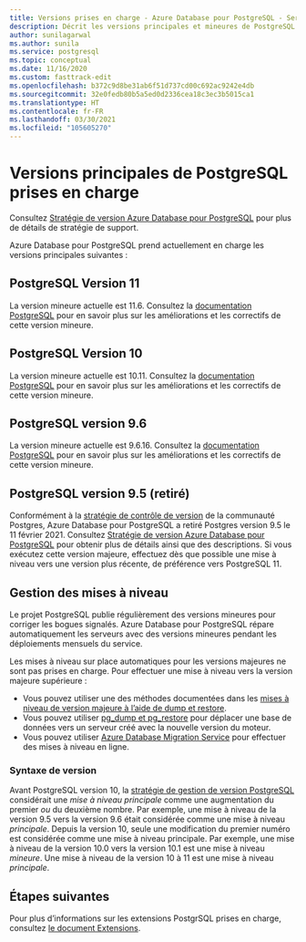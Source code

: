 ```yaml
---
title: Versions prises en charge - Azure Database pour PostgreSQL - Serveur unique
description: Décrit les versions principales et mineures de PostgreSQL prises en charge dans Azure Database pour PostgreSQL - Serveur unique.
author: sunilagarwal
ms.author: sunila
ms.service: postgresql
ms.topic: conceptual
ms.date: 11/16/2020
ms.custom: fasttrack-edit
ms.openlocfilehash: b372c9d8be31ab6f51d737cd00c692ac9242e4db
ms.sourcegitcommit: 32e0fedb80b5a5ed0d2336cea18c3ec3b5015ca1
ms.translationtype: HT
ms.contentlocale: fr-FR
ms.lasthandoff: 03/30/2021
ms.locfileid: "105605270"
---
```

# <a name="supported-postgresql-major-versions"></a>Versions principales de PostgreSQL prises en charge

Consultez [Stratégie de version Azure Database pour PostgreSQL](concepts-version-policy.md) pour plus de détails de stratégie de support.

Azure Database pour PostgreSQL prend actuellement en charge les versions principales suivantes :

## <a name="postgresql-version-11"></a>PostgreSQL Version 11
La version mineure actuelle est 11.6. Consultez la [documentation PostgreSQL](https://www.postgresql.org/docs/11/static/release-11-6.html) pour en savoir plus sur les améliorations et les correctifs de cette version mineure.

## <a name="postgresql-version-10"></a>PostgreSQL Version 10
La version mineure actuelle est 10.11. Consultez la [documentation PostgreSQL](https://www.postgresql.org/docs/10/static/release-10-11.html) pour en savoir plus sur les améliorations et les correctifs de cette version mineure.

## <a name="postgresql-version-96"></a>PostgreSQL version 9.6
La version mineure actuelle est 9.6.16. Consultez la [documentation PostgreSQL](https://www.postgresql.org/docs/9.6/static/release-9-6-16.html) pour en savoir plus sur les améliorations et les correctifs de cette version mineure.

## <a name="postgresql-version-95-retired"></a>PostgreSQL version 9.5 (retiré)
Conformément à la [stratégie de contrôle de version](https://www.postgresql.org/support/versioning/) de la communauté Postgres, Azure Database pour PostgreSQL a retiré Postgres version 9.5 le 11 février 2021. Consultez [Stratégie de version Azure Database pour PostgreSQL](concepts-version-policy.md) pour obtenir plus de détails ainsi que des descriptions. Si vous exécutez cette version majeure, effectuez dès que possible une mise à niveau vers une version plus récente, de préférence vers PostgreSQL 11.

## <a name="managing-upgrades"></a>Gestion des mises à niveau
Le projet PostgreSQL publie régulièrement des versions mineures pour corriger les bogues signalés. Azure Database pour PostgreSQL répare automatiquement les serveurs avec des versions mineures pendant les déploiements mensuels du service. 

Les mises à niveau sur place automatiques pour les versions majeures ne sont pas prises en charge. Pour effectuer une mise à niveau vers la version majeure supérieure : 
   * Vous pouvez utiliser une des méthodes documentées dans les [mises à niveau de version majeure à l’aide de dump et restore](./how-to-upgrade-using-dump-and-restore.md).
   * Vous pouvez utiliser [pg_dump et pg_restore](./howto-migrate-using-dump-and-restore.md) pour déplacer une base de données vers un serveur créé avec la nouvelle version du moteur.
   * Vous pouvez utiliser [Azure Database Migration Service](..\dms\tutorial-azure-postgresql-to-azure-postgresql-online-portal.md) pour effectuer des mises à niveau en ligne.

### <a name="version-syntax"></a>Syntaxe de version
Avant PostgreSQL version 10, la [stratégie de gestion de version PostgreSQL](https://www.postgresql.org/support/versioning/) considérait une _mise à niveau principale_ comme une augmentation du premier _ou_ du deuxième nombre. Par exemple, une mise à niveau de la version 9.5 vers la version 9.6 était considérée comme une mise à niveau _principale_. Depuis la version 10, seule une modification du premier numéro est considérée comme une mise à niveau principale. Par exemple, une mise à niveau de la version 10.0 vers la version 10.1 est une mise à niveau _mineure_. Une mise à niveau de la version 10 à 11 est une mise à niveau _principale_.

## <a name="next-steps"></a>Étapes suivantes
Pour plus d’informations sur les extensions PostgrSQL prises en charge, consultez [le document Extensions](concepts-extensions.md).
